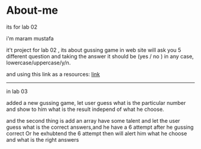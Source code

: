 # About-me
its  for lab 02 

i'm maram mustafa

it't project for lab 02 , its about gussing game 
in web site will ask you 5 different question and taking the answer it should be (yes / no ) in any case, 
lowercase/uppercase/y/n.

and using this link as a resources:
[link](https://codefellows.github.io/code-201-guide/curriculum/class-02/project_setup)


----
in lab 03

added a new gussing game, let user guess what is the particular number 
and show to him what is the result independ of what he choose. 

and the second thing is add an array have some talent and let the user guess what is the correct answers,and he have a 6 attempt
after he gussing correct Or he exhubtend the 6 attempt then will alert him what he choose and what is the right answers 
